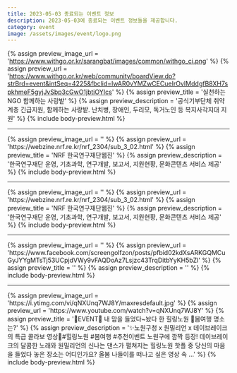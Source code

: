 ```yaml
---
title: 2023-05-03 종료되는 이벤트 정보
description: 2023-05-03에 종료되는 이벤트 정보들을 제공합니다.
category: event
image: /assets/images/event/logo.png
---
```

{% assign preview_image_url = 'https://www.withgo.or.kr/sarangbat/images/common/withgo_ci.png' %}
{% assign preview_url = 'https://www.withgo.or.kr/web/community/boardView.do?strBrd=event&intSeq=4225&fbclid=IwAR0vYMZwCECueIrOvIMddgfB8XH7spkhmeF5gyjJvSbp3cGwO1jbtiOYIcs' %}
{% assign preview_title = '실천하는 NGO 함께하는 사랑밭' %}
{% assign preview_description = '공식기부단체 취약계층 긴급지원, 함께하는 사랑밭. 난치병, 장애인, 두리모, 독거노인 등 복지사각지대 지원' %}
{% include body-preview.html %}
<hr>{% assign preview_image_url = '' %}
{% assign preview_url = 'https://webzine.nrf.re.kr/nrf_2304/sub_3_02.html' %}
{% assign preview_title = 'NRF 한국연구재단웹진' %}
{% assign preview_description = '한국연구재단 운영, 기초과학, 연구개발, 보고서, 지원현황, 문화콘텐츠 서비스 제공' %}
{% include body-preview.html %}
<hr>{% assign preview_image_url = '' %}
{% assign preview_url = 'https://webzine.nrf.re.kr/nrf_2304/sub_3_02.html' %}
{% assign preview_title = 'NRF 한국연구재단웹진' %}
{% assign preview_description = '한국연구재단 운영, 기초과학, 연구개발, 보고서, 지원현황, 문화콘텐츠 서비스 제공' %}
{% include body-preview.html %}
<hr>{% assign preview_image_url = '' %}
{% assign preview_url = 'https://www.facebook.com/screengolfzon/posts/pfbid02kdXsARKGQMCuGyJYYgMTsTj53UCpjdVWy9vFAQDoAz7Lsjzc43TrqDitbYyKH5bZl' %}
{% assign preview_title = '' %}
{% assign preview_description = '' %}
{% include body-preview.html %}
<hr>{% assign preview_image_url = 'https://i.ytimg.com/vi/qNXUnq7WJ8Y/maxresdefault.jpg' %}
{% assign preview_url = 'https://www.youtube.com/watch?v=qNXUnq7WJ8Y' %}
{% assign preview_title = '🎉EVENT🎉 내 맘을 들었다~놨다 한 힐링노원 🌷봄여행 명소는?' %}
{% assign preview_description = '✨노원구청 x 원밀리언 x 데이브레이크의 특급 콜라보 영상🎵#힐링노원 #봄여행 #추천이벤트   노원구에 깜짝 등장! 데이브레이크의 달콤한 노래와 원밀리언의 신나는 댄스가 펼쳐지는 힐링노원 핫플 중 당신의 마음을 들었다 놓은 장소는 어디인가요? 올봄 나들이를 떠나고 싶은 영상 속 ...' %}
{% include body-preview.html %}
